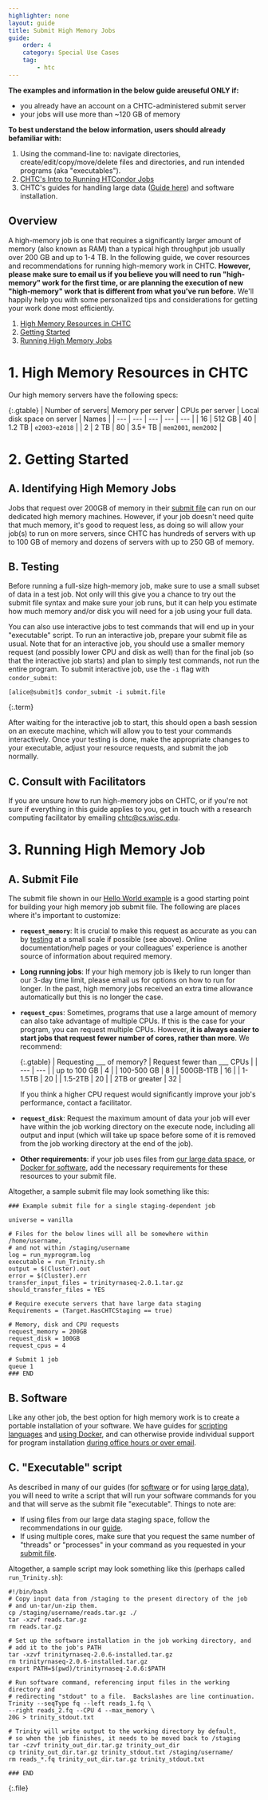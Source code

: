 ```yaml
---
highlighter: none
layout: guide
title: Submit High Memory Jobs
guide:
    order: 4
    category: Special Use Cases
    tag:
        - htc
---
```


**The examples and information in the below guide areuseful ONLY if:**
-   you already have an account on a CHTC-administered submit server
-   your jobs will use more than \~120 GB of memory

**To best understand the below information, users should already befamiliar with:**
1.  Using the command-line to: navigate directories,
    create/edit/copy/move/delete files and directories, and run intended
    programs (aka \"executables\").
2.  [CHTC\'s Intro to Running HTCondor Jobs](helloworld.html)
3.  CHTC\'s guides for handling large data ([Guide
    here](file-avail-largedata.html)) and software installation.

Overview
--------

A high-memory job is one that requires a significantly larger amount of
memory (also known as RAM) than a typical high throughput job usually
over 200 GB and up to 1-4 TB. In the following guide, we cover resources
and recommendations for running high-memory work in CHTC. **However,
please make sure to email us if you believe you will need to run
\"high-memory\" work for the first time, or are planning the execution
of new \"high-memory\" work that is different from what you\'ve run
before.** We\'ll happily help you with some personalized tips and
considerations for getting your work done most efficiently.

1.  [High Memory Resources in CHTC](#1-high-memory-resources-in-chtc)
2.  [Getting Started](#2-getting-started)
3.  [Running High Memory Jobs](#3-running-high-memory-job)


<span name="resoures"></span>

**1. High Memory Resources in CHTC**
================================

Our high memory servers have the following specs:

{:.gtable}
  | Number of servers| Memory per server | CPUs per server | Local disk space on server | Names | 
  | --- | --- | --- | --- | --- |
  | 16 | 512 GB | 40 | 1.2 TB | `e2003`-`e2018` |
  | 2 | 2 TB | 80 | 3.5+ TB | `mem2001`, `mem2002` |




<span name="get-started"></span>

**2. Getting Started**
==================

<span name="id"></span>

A. Identifying High Memory Jobs
-------------------------------

Jobs that request over 200GB of memory in their [submit file](#submit)
can run on our dedicated high memory machines. However, if your job
doesn\'t need quite that much memory, it\'s good to request less, as
doing so will allow your job(s) to run on more servers, since CHTC has
hundreds of servers with up to 100 GB of memory and dozens of servers
with up to 250 GB of memory.

<span name="testing"></span>

B. Testing
----------

Before running a full-size high-memory job, make sure to use a small
subset of data in a test job. Not only will this give you a chance to
try out the submit file syntax and make sure your job runs, but it can
help you estimate how much memory and/or disk you will need for a job
using your full data.

You can also use interactive jobs to test commands that will end up in
your \"executable\" script. To run an interactive job, prepare your
submit file as usual. Note that for an interactive job, you should use a
smaller memory request (and possibly lower CPU and disk as well) than
for the final job (so that the interactive job starts) and plan to
simply test commands, not run the entire program. To submit interactive
job, use the `-i` flag with `condor_submit`:

``` 
[alice@submit]$ condor_submit -i submit.file
```
{:.term}

After waiting for the interactive job to start, this should open a bash
session on an execute machine, which will allow you to test your
commands interactively. Once your testing is done, make the appropriate
changes to your executable, adjust your resource requests, and submit
the job normally.


<span name="consult"></span>

C. Consult with Facilitators
----------------------------

If you are unsure how to run high-memory jobs on CHTC, or if you\'re not
sure if everything in this guide applies to you, get in touch with a
research computing facilitator by emailing [chtc@cs.wisc.edu](mailto:chtc@cs.wisc.edu).


<span name="running"></span>

**3. Running High Memory Job**
===========================


<span name="submit"></span>

A. Submit File
--------------

The submit file shown in our [Hello World example](helloworld.html) is
a good starting point for building your high memory job submit file. The
following are places where it\'s important to customize:

-   **`request_memory`**: It is crucial to make this request as accurate
    as you can by [testing](#b-testing) at a small scale if possible (see
    above). Online documentation/help pages or your colleagues\'
    experience is another source of information about required memory.  


-   **Long running jobs**: If your high memory job is likely to run
    longer than our 3-day time limit, please email us for options on how
    to run for longer. In the past, high memory jobs received an extra
    time allowance automatically but this is no longer the case.
-   **`request_cpus`**: Sometimes, programs that use a large amount of
    memory can also take advantage of multiple CPUs. If this is the case
    for your program, you can request multiple CPUs. However, **it is
    always easier to start jobs that request fewer number of cores,
    rather than more**. We recommend:

    {:.gtable}
      | Requesting \_\_\_ of memory? | Request fewer than \_\_\_ CPUs |
      | --- | --- | 
      | up to 100 GB | 4 |
      | 100-500 GB | 8 |
      | 500GB-1TB | 16 |
      | 1-1.5TB | 20 |
      | 1.5-2TB | 20 |
      | 2TB or greater | 32 |



    If you think a higher CPU request would significantly improve your
    job\'s performance, contact a facilitator.  

-   **`request_disk`**: Request the maximum amount of data your job will
    ever have within the job working directory on the execute node,
    including all output and input (which will take up space before some
    of it is removed from the job working directory at the end of the
    job).  
    
-   **Other requirements**: if your job uses files from [our large data
    space](file-avail-largedata.html), or [Docker for
    software](docker-jobs.html), add the necessary requirements for
    these resources to your submit file.

Altogether, a sample submit file may look something like this:

``` {.sub}
### Example submit file for a single staging-dependent job

universe = vanilla

# Files for the below lines will all be somewhere within /home/username,
# and not within /staging/username
log = run_myprogram.log
executable = run_Trinity.sh
output = $(Cluster).out
error = $(Cluster).err
transfer_input_files = trinityrnaseq-2.0.1.tar.gz
should_transfer_files = YES

# Require execute servers that have large data staging
Requirements = (Target.HasCHTCStaging == true)

# Memory, disk and CPU requests
request_memory = 200GB
request_disk = 100GB
request_cpus = 4

# Submit 1 job
queue 1
### END
```


<span name="software"></span>

B. Software
-----------

Like any other job, the best option for high memory work is to create a
portable installation of your software. We have guides for [scripting
languages](howto_overview.html) and [using
Docker](docker-jobs.html), and can otherwise provide individual
support for program installation [during office hours or over
email](get-help.html).


<span name="executable"></span>

C. \"Executable\" script
------------------------

As described in many of our guides (for
[software](howto_overview.html) or for using [large
data](file-avail-largedata.html)), you will need to write a script
that will run your software commands for you and that will serve as the
submit file \"executable\". Things to note are:

-   If using files from our large data staging space, follow the
    recommendations in our [guide](file-avail-largedata.html).
-   If using multiple cores, make sure that you request the same number
    of \"threads\" or \"processes\" in your command as you requested in
    your [submit file](#submit).

Altogether, a sample script may look something like this (perhaps called
`run_Trinity.sh`):

``` 
#!/bin/bash
# Copy input data from /staging to the present directory of the job
# and un-tar/un-zip them.  
cp /staging/username/reads.tar.gz ./
tar -xzvf reads.tar.gz
rm reads.tar.gz

# Set up the software installation in the job working directory, and 
# add it to the job's PATH
tar -xzvf trinityrnaseq-2.0.6-installed.tar.gz
rm trinityrnaseq-2.0.6-installed.tar.gz
export PATH=$(pwd)/trinityrnaseq-2.0.6:$PATH

# Run software command, referencing input files in the working directory and 
# redirecting "stdout" to a file.  Backslashes are line continuation.
Trinity --seqType fq --left reads_1.fq \
--right reads_2.fq --CPU 4 --max_memory \
20G > trinity_stdout.txt

# Trinity will write output to the working directory by default, 
# so when the job finishes, it needs to be moved back to /staging
tar -czvf trinity_out_dir.tar.gz trinity_out_dir
cp trinity_out_dir.tar.gz trinity_stdout.txt /staging/username/
rm reads_*.fq trinity_out_dir.tar.gz trinity_stdout.txt

### END
```
{:.file}
